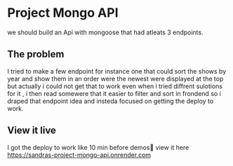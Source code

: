 # Project Mongo API

we should build an Api with mongoose that had atleats 3 endpoints.

## The problem

I tried to make a few endpoint for instance one that could sort the shows by year and show them in an order were the newest were displayed at the top but actually i could not get that to work even when i tried diffrent sulotions for it , i then read somewere that it easier to filter and sort in frondend so i draped that endpoint idea and insteda focused on getting the deploy to work.

## View it live

I got the deploy to work like 10 min before demos🥳 view it here https://sandras-project-mongo-api.onrender.com
 